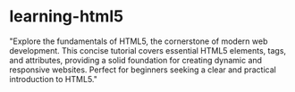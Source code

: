 # learning-html5
"Explore the fundamentals of HTML5, the cornerstone of modern web development. This concise tutorial covers essential HTML5 elements, tags, and attributes, providing a solid foundation for creating dynamic and responsive websites. Perfect for beginners seeking a clear and practical introduction to HTML5."
